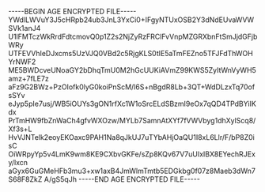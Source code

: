 -----BEGIN AGE ENCRYPTED FILE-----
YWdlLWVuY3J5cHRpb24ub3JnL3YxCi0+IFgyNTUxOSB2Y3dNdEUvaWVWSVk1anJ4
U1lFMTczWkRrdFdtcmovQ0p1Z2s2NjZyRzFRClFvVnpMZGRXbnFtSmJjdGFjbWRy
UTFEVVhIeDJxcms5UzVJQ0VBd2c5RjgKLS0tIE5aTmFEZno5TFJFdThWOHYrNWF2
ME5BWDcveUNoaGY2bDhqTmU0M2hGcUUKiAVmZ99KWS5ZyItWnVyWH5amz+7fLE7z
aFz9G2BWz+PzOIofk0lyG0koiPnScM/l6S+nBgdR8Lb+3QT+WdDLzxTq70ofsSYv
eJyp5pIe7usj/WB5iOUYs3gON1rfXc1W1oSrcELdSBzmI9eOx7qQD4TPdBYiIKdx
PrTmHW9fbZnWaCh4gfvWXOzw/MYLb7SamnAtXYf7fVWVbyg1dhXylScq8/Xf3s+L
HvVJNTelk2eoyEKOaxc9PAH1Na8qJkUJ7uTYbAHjOaQU1I8xL6Llr/F/bP8Z0isC
OiWRpyYp5v4LmK9wm8KE9CXbvGKFe/sZp8KQv67V7uUIxIBX8EYechRJExy/lxcn
aGyx6GuGMeHFb3mu3+xw1axB4JmWlmTmtb5EDGkbg0f07z8Maeb3dWn7S68F8ZkZ
A/gS5qJh
-----END AGE ENCRYPTED FILE-----
